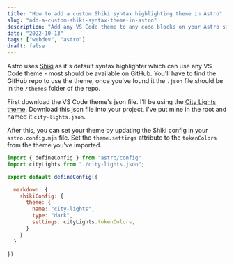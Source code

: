```yaml
---
title: "How to add a custom Shiki syntax highlighting theme in Astro"
slug: "add-a-custom-shiki-syntax-theme-in-astro"
description: "Add any VS Code theme to any code blocks on your Astro site using Shiki syntax highlighter"
date: "2022-10-13"
tags: ["webdev", "astro"]
draft: false
---
```


Astro uses [Shiki](https://github.com/shikijs/shiki) as it's default syntax highlighter which can use any VS Code theme - most should be available on GitHub. You'll have to find the GitHub repo to use the theme, once you've found it the `.json` file should be in the `/themes` folder of the repo.

First download the VS Code theme's json file. I'll be using the [City Lights theme](https://github.com/Yummygum/city-lights-syntax-vsc/blob/master/themes/City%20Lights-color-theme.json). Download this json file into your project, I've put mine in the root and named it `city-lights.json`.

After this, you can set your theme by updating the Shiki config in your `astro.config.mjs` file. Set the `theme.settings` attribute to the `tokenColors` from the theme you've imported.

```js:astro.config.mjs
import { defineConfig } from "astro/config"
import cityLights from "./city-lights.json";

export default defineConfig({

  markdown: {
    shikiConfig: {
      theme: {
        name: "city-lights",
        type: "dark",
        settings: cityLights.tokenColors,
      }
    }
  }

})
```
